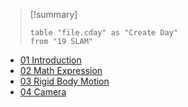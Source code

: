 > [!summary] 
> ```dataview
> table "file.cday" as "Create Day"
> from "19 SLAM"

- [01 Introduction](../../../19%20SLAM/01%20Introduction.md)
- [02 Math Expression](../../../19%20SLAM/02%20Math%20Expression.md)
- [03 Rigid Body Motion](../../../19%20SLAM/03%20Rigid%20Body%20Motion.md)
- [04 Camera](../../../19%20SLAM/04%20Camera.md)
